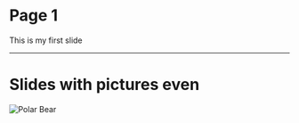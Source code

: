 # Page 1

This is my first slide


---

# Slides with pictures even

![Polar Bear](https://upload.wikimedia.org/wikipedia/commons/6/66/Polar_Bear_-_Alaska_%28cropped%29.jpg)
